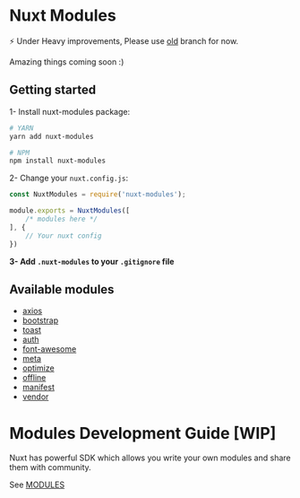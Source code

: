 # Nuxt Modules

⚡️ Under Heavy improvements, Please use [old](https://github.com/fandogh/nuxt-modules/tree/old) branch for now.

Amazing things coming soon :) 

## Getting started

1- Install nuxt-modules package:
```bash
# YARN
yarn add nuxt-modules

# NPM
npm install nuxt-modules

```

2- Change your `nuxt.config.js`:

```js
const NuxtModules = require('nuxt-modules');

module.exports = NuxtModules([
    /* modules here */
], {
    // Your nuxt config
})
```

**3- Add `.nuxt-modules` to your `.gitignore` file**

## Available modules
- [axios](modules/axios)
- [bootstrap](modules/bootstrap-vue)
- [toast](modules/toast)
- [auth](modules/auth-store)
- [font-awesome](modules/font-awesome)
- [meta](modules/meta)
- [optimize](modules/optimize)
- [offline](modules/offline)
- [manifest](modules/manifest)
- [vendor](modules/vendor)


# Modules Development Guide [WIP]
Nuxt has powerful SDK which allows you write your own modules and share them with community.

See [MODULES](MODULES.md) 




